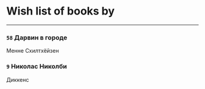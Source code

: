 # Wish list of books by [](https://plus.google.com/u/0/118248226132797004598/)
---

### `58` Дарвин в городе
Менне Схилтхёйзен

### `9` Николас Николби
Диккенс


